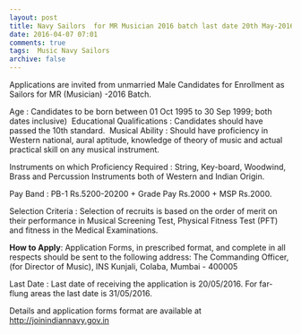 ```yaml
---
layout: post
title: Navy Sailors  for MR Musician 2016 batch last date 20th May-2016   
date: 2016-04-07 07:01
comments: true
tags:  Music Navy Sailors 
archive: false
---
```

Applications are invited from unmarried Male Candidates for Enrollment as Sailors for MR (Musician) -2016 Batch. 

Age : Candidates to be born between 01 Oct 1995 to 30 Sep 1999; both dates inclusive) 
Educational Qualifications : Candidates should have passed the 10th standard. 
Musical Ability : Should have proficiency in Western national, aural aptitude, knowledge of theory of music and actual practical skill on any musical instrument.


Instruments on which Proficiency Required : String, Key-board, Woodwind, Brass and Percussion Instruments both of Western and Indian Origin.


Pay Band : PB-1 Rs.5200-20200 + Grade Pay Rs.2000 + MSP Rs.2000.


Selection Criteria : Selection of recruits is based on the order of merit on their performance in Musical Screening Test, Physical Fitness Test (PFT) and fitness in the Medical Examinations.


**How to Apply**: Application Forms, in prescribed format, and complete in all respects should be sent to the following address: The Commanding Officer, (for Director of Music), INS Kunjali, Colaba, Mumbai - 400005 

Last Date : Last date of receiving the application is 20/05/2016. For far-flung areas the last date is 31/05/2016.

Details and application forms format are available at <http://joinindiannavy.gov.in>